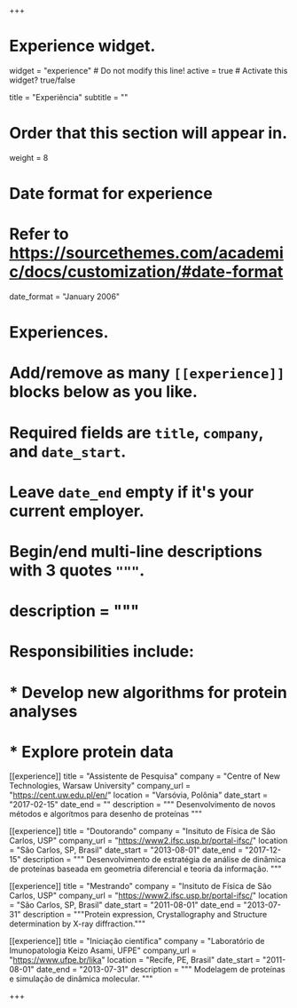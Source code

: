 +++
# Experience widget.
widget = "experience"  # Do not modify this line!
active = true  # Activate this widget? true/false

title = "Experiência"
subtitle = ""

# Order that this section will appear in.
weight = 8

# Date format for experience
#   Refer to https://sourcethemes.com/academic/docs/customization/#date-format
date_format = "January 2006"

# Experiences.
#   Add/remove as many `[[experience]]` blocks below as you like.
#   Required fields are `title`, `company`, and `date_start`.
#   Leave `date_end` empty if it's your current employer.
#   Begin/end multi-line descriptions with 3 quotes `"""`.

#  description = """
#  Responsibilities include:
#  * Develop new algorithms for protein analyses
#  * Explore protein data


[[experience]]
  title = "Assistente de Pesquisa"
  company = "Centre of New Technologies, Warsaw University"
  company_url = "https://cent.uw.edu.pl/en/"
  location = "Varsóvia, Polônia"
  date_start = "2017-02-15"
  date_end = ""
  description = """
  Desenvolvimento de novos métodos e algorítmos para desenho de proteínas
  """

[[experience]]
  title = "Doutorando"
  company = "Insituto de Física de São Carlos, USP"
  company_url = "https://www2.ifsc.usp.br/portal-ifsc/"
  location = "São Carlos, SP, Brasil"
  date_start = "2013-08-01"
  date_end = "2017-12-15"
  description = """
  Desenvolvimento de estratégia de análise de dinâmica de proteínas baseada em geometria diferencial e teoria da informação.
  """

[[experience]]
  title = "Mestrando"
  company = "Insituto de Física de São Carlos, USP"
  company_url = "https://www2.ifsc.usp.br/portal-ifsc/"
  location = "São Carlos, SP, Brasil"
  date_start = "2011-08-01"
  date_end = "2013-07-31"
  description = """Protein expression, Crystallography and Structure determination by X-ray diffraction."""

[[experience]]
  title = "Iniciação científica"
  company = "Laboratório de Imunopatologia Keizo Asami, UFPE"
  company_url = "https://www.ufpe.br/lika"
  location = "Recife, PE, Brasil"
  date_start = "2011-08-01"
  date_end = "2013-07-31"
  description = """
  Modelagem de proteínas e simulação de dinâmica molecular.
  """

+++
